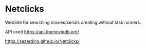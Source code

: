 # Netclicks

WebSite for searching movies/serials creating without task runners.

API used https://api.themoviedb.org/

https://sezardino.github.io/Netclicks/
